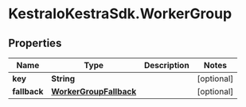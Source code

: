 # KestraIoKestraSdk.WorkerGroup

## Properties

Name | Type | Description | Notes
------------ | ------------- | ------------- | -------------
**key** | **String** |  | [optional] 
**fallback** | [**WorkerGroupFallback**](WorkerGroupFallback.md) |  | [optional] 


